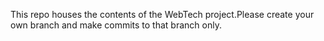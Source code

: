 This repo houses the contents of the WebTech project.Please create your own branch and make commits to that branch only.
